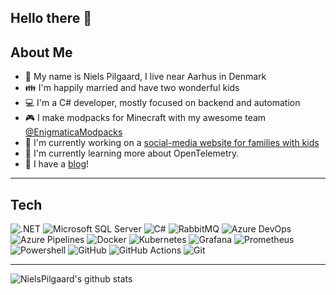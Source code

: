 ## Hello there 👋
  
  
## About Me
  
- 👀 My name is Niels Pilgaard, I live near Aarhus in Denmark
- 👪 I'm happily married and have two wonderful kids
- 💻 I'm a C# developer, mostly focused on backend and automation
- 🎮 I make modpacks for Minecraft with my awesome team [@EnigmaticaModpacks](https://github.com/EnigmaticaModpacks)
- 🔭 I'm currently working on a [social-media website for families with kids](https://mini-moeder.dk/)
- 🌱 I'm currently learning more about OpenTelemetry.
- 📄 I have a [blog](https://pilgaard-blog.azurewebsites.net/)!

---

## Tech
![.NET](https://img.shields.io/badge/dotnet-512BD4?style=for-the-badge&logo=dotnet&logoColor=white)
![Microsoft SQL Server](https://img.shields.io/badge/Microsoft_SQL_Server-CC2927?style=for-the-badge&logo=microsoftsqlserver&logoColor=white)
![C#](https://img.shields.io/badge/csharp-239120?style=for-the-badge&logo=csharp&logoColor=white)
![RabbitMQ](https://img.shields.io/badge/RabbitMQ-FF6600?style=for-the-badge&logo=rabbitmq&logoColor=white)
![Azure DevOps](https://img.shields.io/badge/Azure_DevOps-0078D7?style=for-the-badge&logo=azuredevops&logoColor=white)
![Azure Pipelines](https://img.shields.io/badge/Azure_Pipelines-2560E0?style=for-the-badge&logo=azurepipelines&logoColor=white)
![Docker](https://img.shields.io/badge/Docker-2496ED?style=for-the-badge&logo=docker&logoColor=white)
![Kubernetes](https://img.shields.io/badge/Kubernetes-326CE5?style=for-the-badge&logo=kubernetes&logoColor=white)
![Grafana](https://img.shields.io/badge/Grafana-F46800?style=for-the-badge&logo=grafana&logoColor=white)
![Prometheus](https://img.shields.io/badge/Prometheus-E6522C?style=for-the-badge&logo=prometheus&logoColor=white)
![Powershell](https://img.shields.io/badge/Powershell-5391FE?style=for-the-badge&logo=powershell&logoColor=white)
![GitHub](https://img.shields.io/badge/GitHub-100000?style=for-the-badge&logo=github&logoColor=white)
![GitHub Actions](https://img.shields.io/badge/GitHub_Actions-100000?style=for-the-badge&logo=githubactions&logoColor=white)
![Git](https://img.shields.io/badge/git-%23F05033.svg?style=for-the-badge&logo=git&logoColor=white)

---

![NielsPilgaard's github stats](https://github-readme-stats.vercel.app/api?username=nielspilgaard&theme=vue-dark&show_icons=true)
